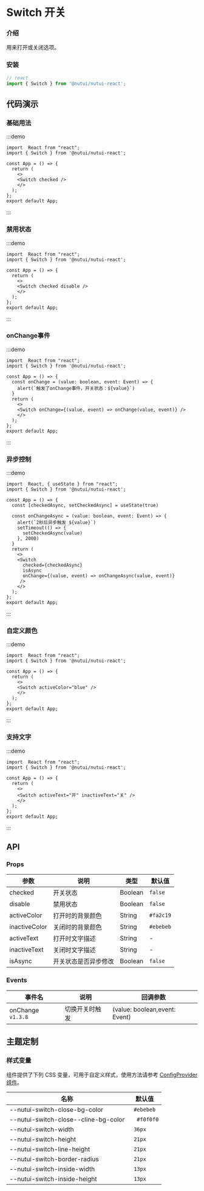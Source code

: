 #  Switch 开关

### 介绍

用来打开或关闭选项。

### 安装

```ts
// react
import { Switch } from '@nutui/nutui-react';

```

## 代码演示

### 基础用法

:::demo
```tsx
import  React from "react";
import { Switch } from '@nutui/nutui-react';

const App = () => {
  return ( 
    <>   
    <Switch checked />
    </>
  );
};  
export default App;

```
:::


### 禁用状态

:::demo
```tsx
import  React from "react";
import { Switch } from '@nutui/nutui-react';

const App = () => {
  return ( 
    <>   
    <Switch checked disable />
    </>
  );
};  
export default App;

```
:::

### onChange事件

:::demo
```tsx
import  React from "react";
import { Switch } from '@nutui/nutui-react';

const App = () => {
  const onChange = (value: boolean, event: Event) => {
    alert(`触发了onChange事件，开关状态：${value}`)
  }
  return ( 
    <>   
    <Switch onChange={(value, event) => onChange(value, event)} />
    </>
  );
};  
export default App;

```
:::
### 异步控制

:::demo
```tsx
import  React, { useState } from "react";
import { Switch } from '@nutui/nutui-react';

const App = () => {
  const [checkedAsync, setCheckedAsync] = useState(true)
  
  const onChangeAsync = (value: boolean, event: Event) => {
    alert(`2秒后异步触发 ${value}`)
    setTimeout(() => {
      setCheckedAsync(value)
    }, 2000)
  }
  return ( 
    <>   
    <Switch
      checked={checkedAsync}
      isAsync
      onChange={(value, event) => onChangeAsync(value, event)}
     />
    </>
  );
};  
export default App;

```
:::
### 自定义颜色

:::demo
```tsx
import  React from "react";
import { Switch } from '@nutui/nutui-react';

const App = () => {
  return ( 
    <>   
    <Switch activeColor="blue" />
    </>
  );
};  
export default App;

```
:::
### 支持文字

:::demo
```tsx
import  React from "react";
import { Switch } from '@nutui/nutui-react';

const App = () => {
  return ( 
    <>   
    <Switch activeText="开" inactiveText="关" />
    </>
  );
};  
export default App;

```
:::




## API

### Props

| 参数           | 说明             | 类型    | 默认值                |
|----------------|------------------|---------|-----------------------|
| checked        | 开关状态         | Boolean | `false`               |
| disable        | 禁用状态         | Boolean | `false`               |
| activeColor   | 打开时的背景颜色 | String  | `#fa2c19`    |
| inactiveColor | 关闭时的背景颜色 | String  | `#ebebeb` |
| activeText    | 打开时文字描述   | String  | -                     |
| inactiveText  | 关闭时文字描述   | String  | -                     |
| isAsync  | 开关状态是否异步修改   | Boolean  | `false`                     |


### Events

| 事件名 | 说明           | 回调参数                      |
|--------|----------------|-------------------------------|
| onChange `v1.3.8` | 切换开关时触发 | (value: boolean,event: Event) |


## 主题定制

### 样式变量

组件提供了下列 CSS 变量，可用于自定义样式，使用方法请参考 [ConfigProvider 组件](#/zh-CN/component/configprovider)。

| 名称 | 默认值 |
| --- | --- |
| --nutui-switch-close-bg-color | ` #ebebeb` |
| --nutui-switch-close--cline-bg-color | `  #f0f0f0` |
| --nutui-switch-width | ` 36px` |
| --nutui-switch-height | ` 21px` |
| --nutui-switch-line-height | ` 21px` |
| --nutui-switch-border-radius | ` 21px` |
| --nutui-switch-inside-width | ` 13px` |
| --nutui-switch-inside-height | ` 13px` |
